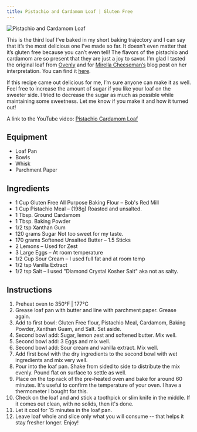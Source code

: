 ```yaml
---
title: Pistachio and Cardamom Loaf | Gluten Free
---
```


![Pistachio and Cardamom Loaf](../../images/pistachio-cardamom-loaf.jpg)

This is the third loaf I’ve baked in my short baking trajectory and I can say that it’s the most delicious one I’ve made so far. It doesn’t even matter that it’s gluten free because you can’t even tell! The flavors of the pistachio and cardamom are so present that they are just a joy to savor. I’m glad I tasted the original loaf from [Ovenly](https://www.oven.ly/) and for [Mirella Cheeseman‘s](https://www.instagram.com/mirellacheeseman/) blog post on her interpretation. You can find it [here](http://santoshablog.com/2015/02/18/shadows-and-butterflies-gluten-free-pistachio-cardamom-bread/).

If this recipe came out delicious for me, I’m sure anyone can make it as well. Feel free to increase the amount of sugar if you like your loaf on the sweeter side. I tried to decrease the sugar as much as possible while maintaining some sweetness. Let me know if you make it and how it turned out!

A link to the YouTube video: [Pistachio Cardamom Loaf](https://youtu.be/zFYuXkJO8B0)


## Equipment 

- Loaf Pan
- Bowls
- Whisk
- Parchment Paper

## Ingredients 

- 1 Cup Gluten Free All Purpose Baking Flour – Bob's Red Mill
- 1 Cup Pistachio Meal – (198g) Roasted and unsalted.
- 1 Tbsp. Ground Cardamom
- 1 Tbsp. Baking Powder
- 1/2 tsp Xanthan Gum
- 120 grams Sugar Not too sweet for my taste.
- 170 grams Softened Unsalted Butter – 1.5 Sticks
- 2 Lemons – Used for Zest
- 3 Large Eggs – At room temperature
- 1/2 Cup Sour Cream – I used full fat and at room temp
- 1/2 tsp Vanilla Extract
- 1/2 tsp Salt – I used "Diamond Crystal Kosher Salt" aka not as salty.

## Instructions 

1. Preheat oven to 350°F | 177°C
2. Grease loaf pan with butter and line with parchment paper. Grease again.
3. Add to first bowl: Gluten Free flour, Pistachio Meal, Cardamom, Baking Powder, Xanthan Guam, and Salt. Set aside.
4. Second bowl add: Sugar, lemon zest and softened butter. Mix well.
5. Second bowl add: 3 Eggs and mix well.
6. Second bowl add: Sour cream and vanilla extract. Mix well.
7. Add first bowl with the dry ingredients to the second bowl with wet ingredients and mix very well.
8. Pour into the loaf pan. Shake from sided to side to distribute the mix evenly. Pound flat on surface to settle as well.
9. Place on the top rack of the pre-heated oven and bake for around 60 minutes. It's useful to confirm the temperature of your oven. I have a thermometer I bought for this.
10. Check on the loaf and and stick a toothpick or slim knife in the middle. If it comes out clean, with no solids, then it's done.
11. Let it cool for 15 minutes in the loaf pan.
12. Leave loaf whole and slice only what you will consume -- that helps it stay fresher longer. Enjoy! 